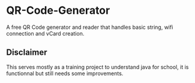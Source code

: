 # QR-Code-Generator
A free QR Code generator and reader that handles basic string, wifi connection and vCard creation.



## Disclaimer
This serves mostly as a training project to understand java for school, it is functionnal but still needs some improvements.
